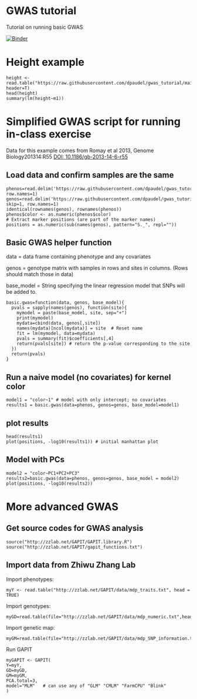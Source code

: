 # GWAS tutorial
Tutorial on running basic GWAS

[![Binder](https://mybinder.org/badge_logo.svg)]( https://mybinder.org/v2/gh/dpaudel/gwas_tutorial/main?urlpath=rstudio )

# Height example

```
height <- read.table("https://raw.githubusercontent.com/dpaudel/gwas_tutorial/main/data/height.txt", header=T)
head(height)
summary(lm(height~m1))
```

# Simplified GWAS script for running in-class exercise

Data for this example comes from Romay et al 2013, Genome Biology201314:R55 [DOI: 10.1186/gb-2013-14-6-r55](https://genomebiology.biomedcentral.com/articles/10.1186/gb-2013-14-6-r55)

## Load data and confirm samples are the same

```
phenos=read.delim('https://raw.githubusercontent.com/dpaudel/gwas_tutorial/main/data/ames_data.txt', row.names=1)
genos=read.delim('https://raw.githubusercontent.com/dpaudel/gwas_tutorial/main/data/ames_chr6.numeric.txt.gz', skip=1, row.names=1)
identical(rownames(genos), rownames(phenos))
phenos$color <- as.numeric(phenos$color)
# Extract marker positions (are part of the marker names) 
positions = as.numeric(sub(names(genos), pattern="S._", repl=""))
```
## Basic GWAS helper function

data = data frame containing phenotype and any covariates

genos = genotype matrix with samples in rows and sites in columns. (Rows should match those in data)

base_model = String specifying the linear regression model that SNPs will be added to. 

```
basic.gwas=function(data, genos, base_model){
  pvals = sapply(names(genos), function(site){
	mymodel = paste(base_model, site, sep="+")
	print(mymodel)
	mydata=cbind(data, genos[,site])
	names(mydata)[ncol(mydata)] = site	# Reset name
	fit = lm(mymodel, data=mydata)
	pvals = summary(fit)$coefficients[,4] 
	return(pvals[site])	# return the p-value corresponding to the site
  })
  return(pvals)
}
```

## Run a naive model (no covariates) for kernel color

```
model1 = "color~1" # model with only intercept; no covariates
results1 = basic.gwas(data=phenos, genos=genos, base_model=model1)
```

## plot results

```
head(results1)
plot(positions, -log10(results1)) # initial manhattan plot
```
## Model with PCs

```
model2 = "color~PC1+PC2+PC3"
results2=basic.gwas(data=phenos, genos=genos, base_model = model2)
plot(positions, -log10(results2))
```

# More advanced GWAS
## Get source codes for GWAS analysis

```
source("http://zzlab.net/GAPIT/GAPIT.library.R")
source("http://zzlab.net/GAPIT/gapit_functions.txt")
```
## Import data from Zhiwu Zhang Lab

Import phenotypes:

```
myY <- read.table("http://zzlab.net/GAPIT/data/mdp_traits.txt", head = TRUE)
```

Import genotypes:

```
myGD=read.table(file="http://zzlab.net/GAPIT/data/mdp_numeric.txt",head=T)
```

Import genetic map:

```
myGM=read.table(file="http://zzlab.net/GAPIT/data/mdp_SNP_information.txt",head=T)
```

Run GAPIT

```
myGAPIT <- GAPIT(
Y=myY,
GD=myGD,
GM=myGM,
PCA.total=3,
model="MLM"   # can use any of "GLM" "CMLM" "FarmCPU" "Blink"
)
```
